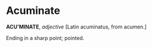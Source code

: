 # Acuminate

**ACU'MINATE**, _adjective_ \[Latin acuminatus, from acumen.\]

Ending in a sharp point; pointed.